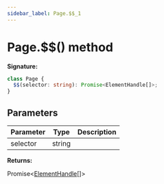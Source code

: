 ```yaml
---
sidebar_label: Page.$$_1
---
```


# Page.$$() method

**Signature:**

```typescript
class Page {
  $$(selector: string): Promise<ElementHandle[]>;
}
```

## Parameters

| Parameter | Type   | Description |
| --------- | ------ | ----------- |
| selector  | string |             |

**Returns:**

Promise&lt;[ElementHandle](./puppeteer.elementhandle.md)\[\]&gt;
